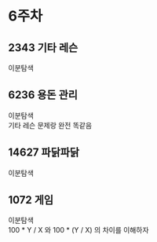 # 6주차
## 2343 기타 레슨
이분탐색

## 6236 용돈 관리
이분탐색
<br/>
기타 레슨 문제랑 완전 똑같음

## 14627 파닭파닭
이분탐색

## 1072 게임
이분탐색
<br/>
100 * Y / X 와 100 * (Y / X) 의 차이를 이해하자
